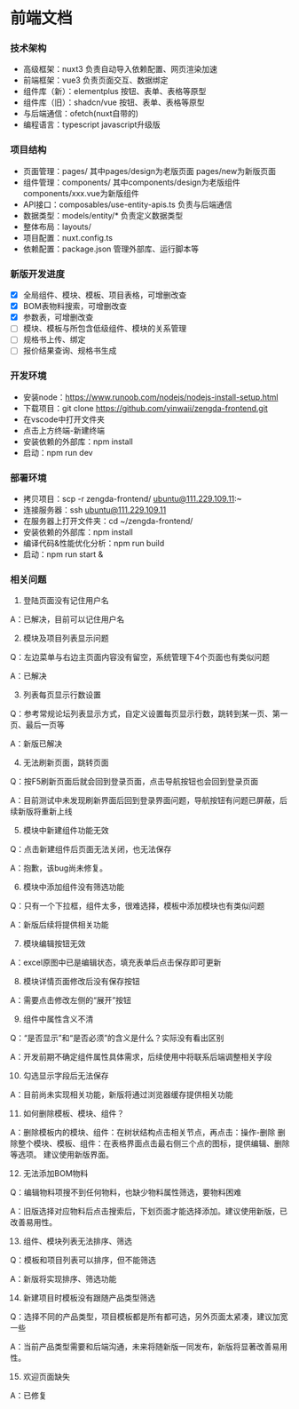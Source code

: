 # 前端文档
### 技术架构
- 高级框架：nuxt3 负责自动导入依赖配置、网页渲染加速
- 前端框架：vue3 负责页面交互、数据绑定
- 组件库（新）：elementplus 按钮、表单、表格等原型
- 组件库（旧）：shadcn/vue 按钮、表单、表格等原型
- 与后端通信：ofetch(nuxt自带的)
- 编程语言：typescript javascript升级版

### 项目结构
- 页面管理：pages/ 其中pages/design为老版页面 pages/new为新版页面
- 组件管理：components/ 其中components/design为老版组件 components/xxx.vue为新版组件
- API接口：composables/use-entity-apis.ts 负责与后端通信
- 数据类型：models/entity/* 负责定义数据类型
- 整体布局：layouts/
- 项目配置：nuxt.config.ts
- 依赖配置：package.json 管理外部库、运行脚本等

### 新版开发进度
- [x] 全局组件、模块、模板、项目表格，可增删改查
- [x] BOM表物料搜索，可增删改查
- [x] 参数表，可增删改查
- [ ] 模块、模板与所包含低级组件、模块的关系管理
- [ ] 规格书上传、绑定
- [ ] 报价结果查询、规格书生成

### 开发环境
- 安装node：https://www.runoob.com/nodejs/nodejs-install-setup.html
- 下载项目：git clone https://github.com/yinwaii/zengda-frontend.git
- 在vscode中打开文件夹
- 点击上方终端-新建终端
- 安装依赖的外部库：npm install
- 启动：npm run dev

### 部署环境
- 拷贝项目：scp -r zengda-frontend/ ubuntu@111.229.109.11:~
- 连接服务器：ssh ubuntu@111.229.109.11
- 在服务器上打开文件夹：cd ~/zengda-frontend/
- 安装依赖的外部库：npm install
- 编译代码&性能优化分析：npm run build
- 启动：npm run start &

### 相关问题
1. 登陆页面没有记住用户名

A：已解决，目前可以记住用户名

2. 模块及项目列表显示问题

Q：左边菜单与右边主页面内容没有留空，系统管理下4个页面也有类似问题

A：已解决

3. 列表每页显示行数设置

Q：参考常规论坛列表显示方式，自定义设置每页显示行数，跳转到某一页、第一页、最后一页等

A：新版已解决

4. 无法刷新页面，跳转页面

Q：按F5刷新页面后就会回到登录页面，点击导航按钮也会回到登录页面

A：目前测试中未发现刷新界面后回到登录界面问题，导航按钮有问题已屏蔽，后续新版将重新上线

5. 模块中新建组件功能无效

Q：点击新建组件后页面无法关闭，也无法保存

A：抱歉，该bug尚未修复。

6. 模块中添加组件没有筛选功能

Q：只有一个下拉框，组件太多，很难选择，模板中添加模块也有类似问题

A：新版后续将提供相关功能

7. 模块编辑按钮无效

A：excel原图中已是编辑状态，填充表单后点击保存即可更新

8. 模块详情页面修改后没有保存按钮

A：需要点击修改左侧的“展开”按钮

9. 组件中属性含义不清

Q：“是否显示”和“是否必须”的含义是什么？实际没有看出区别

A：开发前期不确定组件属性具体需求，后续使用中将联系后端调整相关字段

10. 勾选显示字段后无法保存

A：目前尚未实现相关功能，新版将通过浏览器缓存提供相关功能

11. 如何删除模板、模块、组件？

A：删除模板内的模块、组件：在树状结构点击相关节点，再点击：操作-删除
  删除整个模块、模板、组件：在表格界面点击最右侧三个点的图标，提供编辑、删除等选项。
	建议使用新版界面。

12. 无法添加BOM物料

Q：编辑物料项搜不到任何物料，也缺少物料属性筛选，要物料困难

A：旧版选择对应物料后点击搜索后，下划页面才能选择添加。建议使用新版，已改善易用性。

13. 组件、模块列表无法排序、筛选

Q：模板和项目列表可以排序，但不能筛选

A：新版将实现排序、筛选功能

14. 新建项目时模板没有跟随产品类型筛选

Q：选择不同的产品类型，项目模板都是所有都可选，另外页面太紧凑，建议加宽一些

A：当前产品类型需要和后端沟通，未来将随新版一同发布，新版将显著改善易用性。

15. 欢迎页面缺失

A：已修复
